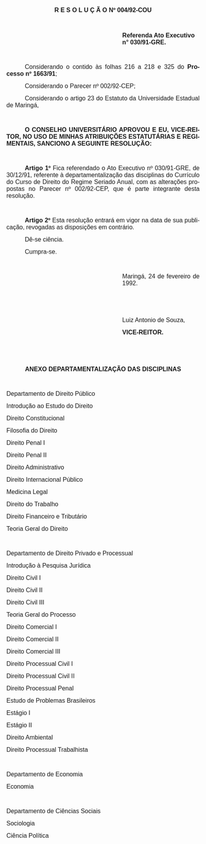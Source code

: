 <body lang=PT-BR style='tab-interval:36.0pt'>

<div class=Section1>

<p class=MsoNormal align=center style='text-align:center'><b style='mso-bidi-font-weight:
normal'><span style='font-size:12.0pt;mso-bidi-font-size:10.0pt;font-family:
Arial'>R E S O L U Ç Ã O Nº 004/92-COU<o:p></o:p></span></b></p>

<p class=MsoNormal><span style='font-size:12.0pt;mso-bidi-font-size:10.0pt'><o:p>&nbsp;</o:p></span></p>

<p class=MsoNormal style='margin-left:8.0cm'><b style='mso-bidi-font-weight:
normal'><span style='font-size:12.0pt;font-family:Arial'>Referenda Ato
Executivo n° 030/91-GRE.<o:p></o:p></span></b></p>

<p class=MsoNormal><span style='font-size:12.0pt;font-family:Arial'><o:p>&nbsp;</o:p></span></p>

<p class=MsoNormal style='text-align:justify;text-indent:36.0pt'><span
style='font-size:12.0pt;font-family:Arial'>Considerando o contido às folhas 216
a 218 e 325 do <b style='mso-bidi-font-weight:normal'>Processo nº 1663/91</b>;<o:p></o:p></span></p>

<p class=MsoNormal style='text-align:justify;text-indent:36.0pt'><span
style='font-size:12.0pt;font-family:Arial'>Considerando o Parecer nº
002/92-CEP;<o:p></o:p></span></p>

<p class=MsoNormal style='text-align:justify;text-indent:36.0pt'><span
style='font-size:12.0pt;font-family:Arial'>Considerando o artigo 23 do Estatuto
da Universidade Estadual de Maringá,<o:p></o:p></span></p>

<p class=MsoNormal style='text-align:justify;text-indent:36.0pt'><span
style='font-size:12.0pt;font-family:Arial'><o:p>&nbsp;</o:p></span></p>

<p class=MsoNormal style='text-align:justify;text-indent:36.0pt'><b
style='mso-bidi-font-weight:normal'><span style='font-size:12.0pt;font-family:
Arial'>O CONSELHO UNIVERSITÁRIO APROVOU E EU, VICE-REITOR, NO USO DE MINHAS
ATRIBUIÇÕES ESTATUTÁRIAS E REGIMENTAIS, SANCIONO A SEGUINTE RESOLUÇÃO:<o:p></o:p></span></b></p>

<p class=MsoNormal style='text-align:justify;text-indent:36.0pt'><span
style='font-size:12.0pt;font-family:Arial'><o:p>&nbsp;</o:p></span></p>

<p class=MsoNormal style='text-align:justify;text-indent:36.0pt'><b
style='mso-bidi-font-weight:normal'><span style='font-size:12.0pt;font-family:
Arial'>Artigo 1º</span></b><span style='font-size:12.0pt;font-family:Arial'>
Fica referendado o Ato Executivo nº 030/91-GRE, de 30/12/91, referente à
departamentalização das disciplinas do Currículo do Curso de Direito do Regime
Seriado Anual, com as alterações propostas no Parecer nº 002/92-CEP, que é
parte integrante desta resolução.<o:p></o:p></span></p>

<p class=MsoNormal style='text-align:justify'><span style='font-size:12.0pt;
font-family:Arial'><o:p>&nbsp;</o:p></span></p>

<p class=MsoNormal style='text-align:justify;text-indent:36.0pt'><b
style='mso-bidi-font-weight:normal'><span style='font-size:12.0pt;font-family:
Arial'>Artigo 2º</span></b><span style='font-size:12.0pt;font-family:Arial'>
Esta resolução entrará em vigor na data de sua publicação, revogadas as
disposições em contrário.<o:p></o:p></span></p>

<p class=MsoNormal style='text-align:justify;text-indent:36.0pt'><span
style='font-size:12.0pt;font-family:Arial'>Dê-se ciência.<o:p></o:p></span></p>

<p class=MsoNormal style='text-align:justify;text-indent:36.0pt'><span
style='font-size:12.0pt;font-family:Arial'>Cumpra-se.<o:p></o:p></span></p>

<p class=MsoNormal style='text-align:justify'><span style='font-size:12.0pt;
font-family:Arial'><o:p>&nbsp;</o:p></span></p>

<p class=MsoNormal style='margin-left:8.0cm;text-align:justify'><span
style='font-size:12.0pt;font-family:Arial'>Maringá, 24 de fevereiro de 1992.<o:p></o:p></span></p>

<p class=MsoNormal style='margin-left:8.0cm;text-align:justify'><span
style='font-size:12.0pt;font-family:Arial'><o:p>&nbsp;</o:p></span></p>

<p class=MsoNormal style='margin-left:8.0cm;text-align:justify'><span
style='font-size:12.0pt;font-family:Arial'><o:p>&nbsp;</o:p></span></p>

<p class=MsoNormal style='margin-left:8.0cm;text-align:justify'><span
style='font-size:12.0pt;font-family:Arial'>Luiz Antonio de Souza,<o:p></o:p></span></p>

<p class=MsoNormal style='margin-left:8.0cm;text-align:justify'><b
style='mso-bidi-font-weight:normal'><span style='font-size:12.0pt;font-family:
Arial'>VICE-REITOR.<o:p></o:p></span></b></p>

<p class=MsoNormal><span style='font-size:12.0pt;font-family:Arial'><o:p>&nbsp;</o:p></span></p>

<p class=MsoNormal><span style='font-size:12.0pt;font-family:Arial'><o:p>&nbsp;</o:p></span></p>

<p class=MsoNormal align=center style='text-align:center'><b style='mso-bidi-font-weight:
normal'><span style='font-size:12.0pt;font-family:Arial'>ANEXO DEPARTAMENTALIZAÇÃO
DAS DISCIPLINAS<o:p></o:p></span></b></p>

<p class=MsoNormal><span style='font-size:12.0pt;font-family:Arial'><o:p>&nbsp;</o:p></span></p>

<p class=MsoNormal><span style='font-size:12.0pt;font-family:Arial'>Departamento
de Direito Público <o:p></o:p></span></p>

<p class=MsoNormal><span style='font-size:12.0pt;font-family:Arial'>Introdução
ao Estudo do Direito<o:p></o:p></span></p>

<p class=MsoNormal><span style='font-size:12.0pt;font-family:Arial'>Direito
Constitucional<o:p></o:p></span></p>

<p class=MsoNormal><span style='font-size:12.0pt;font-family:Arial'>Filosofia
do Direito<o:p></o:p></span></p>

<p class=MsoNormal><span style='font-size:12.0pt;font-family:Arial'>Direito
Penal I<o:p></o:p></span></p>

<p class=MsoNormal><span style='font-size:12.0pt;font-family:Arial'>Direito
Penal II<o:p></o:p></span></p>

<p class=MsoNormal><span style='font-size:12.0pt;font-family:Arial'>Direito
Administrativo<o:p></o:p></span></p>

<p class=MsoNormal><span style='font-size:12.0pt;font-family:Arial'>Direito
Internacional Público<o:p></o:p></span></p>

<p class=MsoNormal><span style='font-size:12.0pt;font-family:Arial'>Medicina
Legal<o:p></o:p></span></p>

<p class=MsoNormal><span style='font-size:12.0pt;font-family:Arial'>Direito do
Trabalho<o:p></o:p></span></p>

<p class=MsoNormal><span style='font-size:12.0pt;font-family:Arial'>Direito
Financeiro e Tributário<o:p></o:p></span></p>

<p class=MsoNormal><span style='font-size:12.0pt;font-family:Arial'>Teoria
Geral do Direito<o:p></o:p></span></p>

<p class=MsoNormal><span style='font-size:12.0pt;font-family:Arial'><o:p>&nbsp;</o:p></span></p>

<p class=MsoNormal><span style='font-size:12.0pt;font-family:Arial'>Departamento
de Direito Privado e Processual<o:p></o:p></span></p>

<p class=MsoNormal><span style='font-size:12.0pt;font-family:Arial'>Introdução
à Pesquisa Jurídica<o:p></o:p></span></p>

<p class=MsoNormal><span style='font-size:12.0pt;font-family:Arial'>Direito Civil
I<o:p></o:p></span></p>

<p class=MsoNormal><span style='font-size:12.0pt;font-family:Arial'>Direito Civil
II<o:p></o:p></span></p>

<p class=MsoNormal><span style='font-size:12.0pt;font-family:Arial'>Direito Civil
III<o:p></o:p></span></p>

<p class=MsoNormal><span style='font-size:12.0pt;font-family:Arial'>Teoria
Geral do Processo<o:p></o:p></span></p>

<p class=MsoNormal><span style='font-size:12.0pt;font-family:Arial'>Direito Comercial
I<o:p></o:p></span></p>

<p class=MsoNormal><span style='font-size:12.0pt;font-family:Arial'>Direito Comercial
II<o:p></o:p></span></p>

<p class=MsoNormal><span style='font-size:12.0pt;font-family:Arial'>Direito Comercial
III<o:p></o:p></span></p>

<p class=MsoNormal><span style='font-size:12.0pt;font-family:Arial'>Direito Processual
Civil I<o:p></o:p></span></p>

<p class=MsoNormal><span style='font-size:12.0pt;font-family:Arial'>Direito
Processual Civil II<o:p></o:p></span></p>

<p class=MsoNormal><span style='font-size:12.0pt;font-family:Arial'>Direito Processual
Penal<o:p></o:p></span></p>

<p class=MsoNormal><span style='font-size:12.0pt;font-family:Arial'>Estudo de
Problemas Brasileiros <o:p></o:p></span></p>

<p class=MsoNormal><span style='font-size:12.0pt;font-family:Arial'>Estágio I<o:p></o:p></span></p>

<p class=MsoNormal><span style='font-size:12.0pt;font-family:Arial'>Estágio II<o:p></o:p></span></p>

<p class=MsoNormal><span style='font-size:12.0pt;font-family:Arial'>Direito
Ambiental<o:p></o:p></span></p>

<p class=MsoNormal><span style='font-size:12.0pt;font-family:Arial'>Direito
Processual Trabalhista<o:p></o:p></span></p>

<p class=MsoNormal><span style='font-size:12.0pt;font-family:Arial'><o:p>&nbsp;</o:p></span></p>

<p class=MsoNormal><span style='font-size:12.0pt;font-family:Arial'>Departamento
de Economia <o:p></o:p></span></p>

<p class=MsoNormal><span style='font-size:12.0pt;font-family:Arial'>Economia<o:p></o:p></span></p>

<p class=MsoNormal><span style='font-size:12.0pt;font-family:Arial'><o:p>&nbsp;</o:p></span></p>

<p class=MsoNormal><span style='font-size:12.0pt;font-family:Arial'>Departamento
de Ciências Sociais <o:p></o:p></span></p>

<p class=MsoNormal><span style='font-size:12.0pt;font-family:Arial'>Sociologia<o:p></o:p></span></p>

<p class=MsoNormal><span style='font-size:12.0pt;font-family:Arial'>Ciência Política<o:p></o:p></span></p>

<p class=MsoNormal><span style='font-size:12.0pt;font-family:Arial'><o:p>&nbsp;</o:p></span></p>

</div>

</body>
